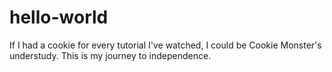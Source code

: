 # hello-world
If I had a cookie for every tutorial I've watched, I could be Cookie Monster's understudy. This is my journey to independence.
